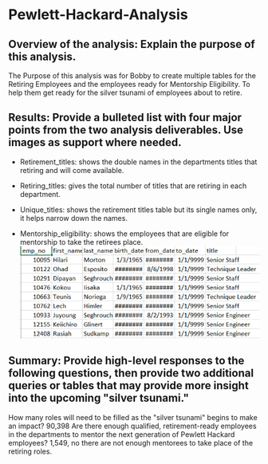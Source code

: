 # Pewlett-Hackard-Analysis
## Overview of the analysis: Explain the purpose of this analysis.
The Purpose of this analysis was for Bobby to create multiple tables for the Retiring Employees and the employees ready for Mentorship Eligibility. To help them get ready for the silver tsunami of employees about to retire.
## Results: Provide a bulleted list with four major points from the two analysis deliverables. Use images as support where needed.
* Retirement_titles: shows the double names in the departments titles that retiring and will come available. 


* Retiring_titles: gives the total number of titles that are retiring in each department.


* Unique_titles: shows the retirement titles table but its single names only, it helps narrow down the names.


* Mentorship_eligibility: shows the employees that are eligible for mentorship to take the retirees place.
![mentorship_eligibility](https://github.com/gabby338414/Pewlett-Hackard-Analysis/blob/457f0402c1a9c7d04fd9087c2975b9da48368fc8/Data/mentorship_eligibility.PNG)

## Summary: Provide high-level responses to the following questions, then provide two additional queries or tables that may provide more insight into the upcoming "silver tsunami."
How many roles will need to be filled as the "silver tsunami" begins to make an impact? 90,398
Are there enough qualified, retirement-ready employees in the departments to mentor the next generation of Pewlett Hackard employees? 1,549, no there are not enough mentorees to take place of the retiring roles.

